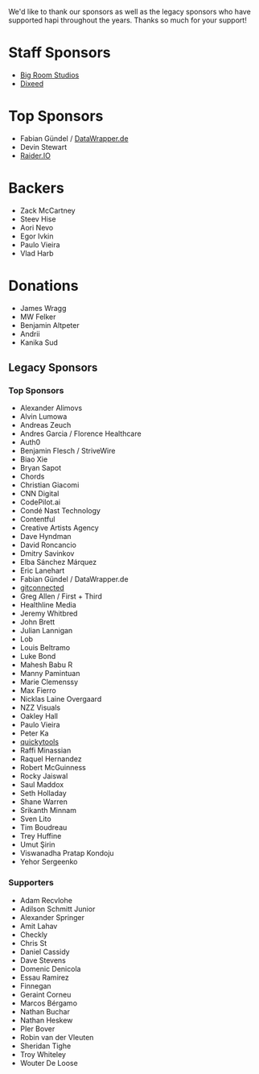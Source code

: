 We'd like to thank our sponsors as well as the legacy sponsors who have supported hapi throughout the years. Thanks so much for your support!

# Staff Sponsors
- [Big Room Studios](https://www.bigroomstudios.com/)
- [Dixeed](https://dixeed.com/)

# Top Sponsors
- Fabian Gündel / [DataWrapper.de](https://www.datawrapper.de/)
- Devin Stewart
- [Raider.IO](https://raider.io/)

# Backers
- Zack McCartney
- Steev Hise
- Aori Nevo
- Egor Ivkin
- Paulo Vieira
- Vlad Harb

# Donations
- James Wragg
- MW Felker
- Benjamin Altpeter
- Andrii
- Kanika Sud

## Legacy Sponsors

### Top Sponsors
- Alexander Alimovs
- Alvin Lumowa
- Andreas Zeuch
- Andres Garcia / Florence Healthcare
- Auth0
- Benjamin Flesch / StriveWire
- Biao Xie
- Bryan Sapot
- Chords
- Christian Giacomi
- CNN Digital
- CodePilot.ai
- Condé Nast Technology
- Contentful
- Creative Artists Agency
- Dave Hyndman
- David Roncancio
- Dmitry Savinkov
- Elba Sánchez Márquez
- Eric Lanehart
- Fabian Gündel / DataWrapper.de
- [gitconnected](https://gitconnected.com)
- Greg Allen / First + Third
- Healthline Media
- Jeremy Whitbred
- John Brett
- Julian Lannigan
- Lob
- Louis Beltramo
- Luke Bond
- Mahesh Babu R
- Manny Pamintuan
- Marie Clemenssy
- Max Fierro
- Nicklas Laine Overgaard
- NZZ Visuals
- Oakley Hall
- Paulo Vieira
- Peter Ka
- [quickytools](https://www.quickytools.com)
- Raffi Minassian
- Raquel Hernandez
- Robert McGuinness
- Rocky Jaiswal
- Saul Maddox
- Seth Holladay
- Shane Warren
- Srikanth Minnam
- Sven Lito
- Tim Boudreau
- Trey Huffine
- Umut Şirin
- Viswanadha Pratap Kondoju
- Yehor Sergeenko

### Supporters
- Adam Recvlohe
- Adilson Schmitt Junior
- Alexander Springer
- Amit Lahav
- Checkly
- Chris St
- Daniel Cassidy
- Dave Stevens
- Domenic Denicola
- Essau Ramirez
- Finnegan
- Geraint Corneu
- Marcos Bérgamo
- Nathan Buchar
- Nathan Heskew
- PIer Bover
- Robin van der Vleuten
- Sheridan Tighe
- Troy Whiteley
- Wouter De Loose
